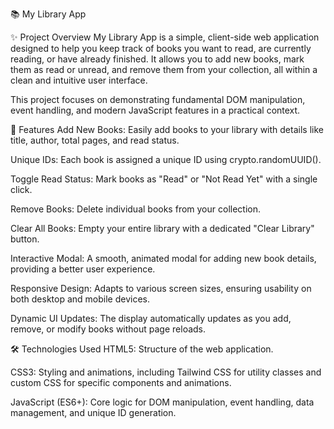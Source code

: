 📚 My Library App

✨ Project Overview
My Library App is a simple, client-side web application designed to help you keep track of books you want to read, are currently reading, or have already finished. It allows you to add new books, mark them as read or unread, and remove them from your collection, all within a clean and intuitive user interface.

This project focuses on demonstrating fundamental DOM manipulation, event handling, and modern JavaScript features in a practical context.

🚀 Features
Add New Books: Easily add books to your library with details like title, author, total pages, and read status.

Unique IDs: Each book is assigned a unique ID using crypto.randomUUID().

Toggle Read Status: Mark books as "Read" or "Not Read Yet" with a single click.

Remove Books: Delete individual books from your collection.

Clear All Books: Empty your entire library with a dedicated "Clear Library" button.

Interactive Modal: A smooth, animated modal for adding new book details, providing a better user experience.

Responsive Design: Adapts to various screen sizes, ensuring usability on both desktop and mobile devices.

Dynamic UI Updates: The display automatically updates as you add, remove, or modify books without page reloads.

🛠️ Technologies Used
HTML5: Structure of the web application.

CSS3: Styling and animations, including Tailwind CSS for utility classes and custom CSS for specific components and animations.

JavaScript (ES6+): Core logic for DOM manipulation, event handling, data management, and unique ID generation.

